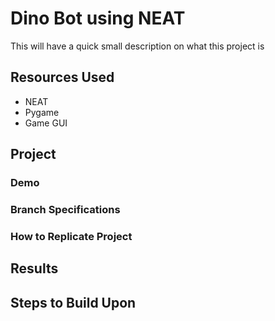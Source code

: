 # Dino Bot using NEAT
 This will have a quick small description on what this project is

## Resources Used
* NEAT
* Pygame
* Game GUI

## Project

### Demo

### Branch Specifications

### How to Replicate Project

## Results

## Steps to Build Upon